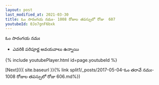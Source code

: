 ```yaml
---
layout: post
last_modified_at: 2021-03-30
title: ఓం సారంగయ నమః- 1008 రోజుల తపస్సులో రోజు  607
youtubeId: 0Jo7gnF6bxk
---
```

 
 
 ఓం సారంగయ నమః  
 
 -  ఎవరికి పరిపూర్ణ అవయవాలు ఉన్నాయి 
 
  
 
  
 
 
 
 
 
 


{% include youtubePlayer.html id=page.youtubeId %}
 
[Next]({{ site.baseurl }}{% link  split1/_posts/2017-05-04-ఓం తరావే నమః- 1008 రోజుల తపస్సులో రోజు  606.md%})
 

